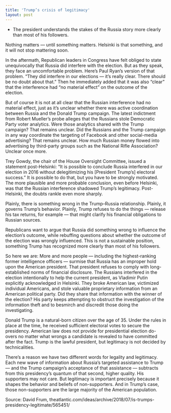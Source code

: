 ```yaml
---
title: 'Trump’s crisis of legitimacy'
layout: post
---
```


- The president understands the stakes of the Russia story more clearly than most of his followers.

Nothing matters — until something matters. Helsinki is that something, and it will not stop mattering soon.

In the aftermath, Republican leaders in Congress have felt obliged to state unequivocally that Russia did interfere with the election. But as they speak, they face an uncomfortable problem. Here’s Paul Ryan’s version of that problem. “They did interfere in our elections — it’s really clear. There should be no doubt about that.” Then he immediately added that it was also “clear” that the interference had “no material effect” on the outcome of the election.

But of course it is not at all clear that the Russian interference had no material effect, just as it’s unclear whether there was active coordination between Russia and the Donald Trump campaign. The latest indictment from Robert Mueller’s probe alleges that the Russians stole Democratic Party voter analytics. Were those analytics shared with the Trump campaign? That remains unclear. Did the Russians and the Trump campaign in any way coordinate the targeting of Facebook and other social-media advertising? That remains unclear. How much Russian money flowed into advertising by third-party groups such as the National Rifle Association? Unclear once more.

Trey Gowdy, the chair of the House Oversight Committee, issued a statement post-Helsinki: “It is possible to conclude Russia interfered in our election in 2016 without delegitimizing his \[President Trump’s\] electoral success.” It is possible to do that, but you have to be strongly motivated. The more plausible and more probable conclusion, even before Helsinki, was that the Russian interference shadowed Trump’s legitimacy. Post-Helsinki, the doubts rankle even more sharply.

Plainly, there is something wrong in the Trump–Russia relationship. Plainly, it governs Trump’s behavior. Plainly, Trump refuses to do the things — release his tax returns, for example — that might clarify his financial obligations to Russian sources.

Republicans want to argue that Russia did something wrong to influence the election’s outcome, while rebuffing questions about whether the outcome of the election was wrongly influenced. This is not a sustainable position, something Trump has recognized more clearly than most of his followers.

So here we are: More and more people — including the highest-ranking former intelligence officers — surmise that Russia has an improper hold upon the American president. That president refuses to comply with long-established norms of financial disclosure. The Russians interfered in the election intentionally to help the current president, as Vladimir Putin explicitly acknowledged in Helsinki. They broke American law, victimized individual Americans, and stole valuable proprietary information from an American political party. Did they share that information with the winner of the election? His party keeps attempting to obstruct the investigation of the information theft and to besmirch and discredit those doing the investigating.

Donald Trump is a natural-born citizen over the age of 35. Under the rules in place at the time, he received sufficient electoral votes to secure the presidency. American law does not provide for presidential election do-overs no matter what wrongs a candidate is revealed to have committed after the fact. Trump is the lawful president, but legitimacy is not decided by technicalities.

There’s a reason we have two different words for legality and legitimacy. Each new wave of information about Russia’s targeted assistance to Trump — and the Trump campaign’s acceptance of that assistance — subtracts from this presidency’s quantum of that second, higher quality. His supporters may not care. But legitimacy is important precisely because it shapes the behavior and beliefs of non-supporters. And in Trump’s case, those non-supporters are the large majority of the American population.

Source: David Frum, theatlantic.com/ideas/archive/2018/07/is-trumps-presidency-legitimate/565451/